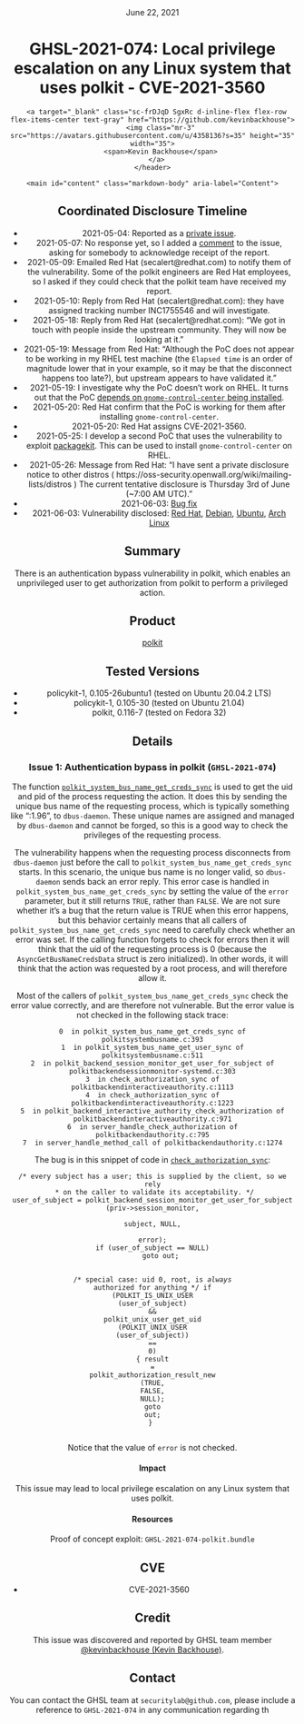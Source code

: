 <header class="post-header d-block mb-6">
      <div class="date text-mono f5 my-3">June 22, 2021</div>
      <h1 class="my-2 h00-mktg lh-condensed">GHSL-2021-074: Local privilege escalation on any Linux system that uses polkit - CVE-2021-3560</h1>

      
      
      
      
      

      

      <a target="_blank" class="sc-frDJqD SgxRc d-inline-flex flex-row flex-items-center text-gray" href="https://github.com/kevinbackhouse">
        <img class="mr-3" src="https://avatars.githubusercontent.com/u/4358136?s=35" height="35" width="35">
        <span>Kevin Backhouse</span>
      </a>
    </header>

    <main id="content" class="markdown-body" aria-label="Content">
      
<h2 id="coordinated-disclosure-timeline">Coordinated Disclosure Timeline</h2>
<ul>
  <li>2021-05-04: Reported as a <a href="https://gitlab.freedesktop.org/polkit/polkit/-/issues/140">private issue</a>.</li>
  <li>2021-05-07: No response yet, so I added a <a href="https://gitlab.freedesktop.org/polkit/polkit/-/issues/140#note_909484">comment</a> to the issue, asking for somebody to acknowledge receipt of the report.</li>
  <li>2021-05-09: Emailed Red Hat (secalert@redhat.com) to notify them of the vulnerability. Some of the polkit engineers are Red Hat employees, so I asked if they could check that the polkit team have received my report.</li>
  <li>2021-05-10: Reply from Red Hat (secalert@redhat.com): they have assigned tracking number INC1755546 and will investigate.</li>
  <li>2021-05-18: Reply from Red Hat (secalert@redhat.com): “We got in touch with people inside the upstream community. They will now be looking at it.”</li>
  <li>2021-05-19: Message from Red Hat: “Although the PoC does not appear to be working in my RHEL test machine (the <code class="language-plaintext highlighter-rouge">Elapsed time</code> is an order of magnitude lower that in your example, so it may be that the disconnect happens too late?), but upstream appears to have validated it.”</li>
  <li>2021-05-19: I investigate why the PoC doesn’t work on RHEL. It turns out that the PoC <a href="https://gitlab.freedesktop.org/polkit/polkit/-/issues/140#note_925776">depends on <code class="language-plaintext highlighter-rouge">gnome-control-center</code> being installed</a>.</li>
  <li>2021-05-20: Red Hat confirm that the PoC is working for them after installing <code class="language-plaintext highlighter-rouge">gnome-control-center</code>.</li>
  <li>2021-05-20: Red Hat assigns CVE-2021-3560.</li>
  <li>2021-05-25: I develop a second PoC that uses the vulnerability to exploit <a href="https://packagekit.freedesktop.org/">packagekit</a>. This can be used to install <code class="language-plaintext highlighter-rouge">gnome-control-center</code> on RHEL.</li>
  <li>2021-05-26: Message from Red Hat: “I have sent a private disclosure notice to other distros ( https://oss-security.openwall.org/wiki/mailing-lists/distros ) The current tentative disclosure is Thursday 3rd of June (~7:00 AM UTC).”</li>
  <li>2021-06-03: <a href="https://gitlab.freedesktop.org/polkit/polkit/-/commit/a04d13affe0fa53ff618e07aa8f57f4c0e3b9b81">Bug fix</a></li>
  <li>2021-06-03: Vulnerability disclosed: <a href="https://access.redhat.com/security/cve/cve-2021-3560">Red Hat</a>, <a href="https://security-tracker.debian.org/tracker/CVE-2021-3560">Debian</a>, <a href="https://ubuntu.com/security/CVE-2021-3560">Ubuntu</a>, <a href="https://security.archlinux.org/CVE-2021-3560">Arch Linux</a></li>
</ul>

<h2 id="summary">Summary</h2>

<p>There is an authentication bypass vulnerability in polkit, which enables an unprivileged user to get authorization from polkit to perform a privileged action.</p>

<h2 id="product">Product</h2>

<p><a href="https://gitlab.freedesktop.org/polkit/polkit">polkit</a></p>

<h2 id="tested-versions">Tested Versions</h2>

<ul>
  <li>policykit-1, 0.105-26ubuntu1 (tested on Ubuntu 20.04.2 LTS)</li>
  <li>policykit-1, 0.105-30 (tested on Ubuntu 21.04)</li>
  <li>polkit, 0.116-7 (tested on Fedora 32)</li>
</ul>

<h2 id="details">Details</h2>

<h3 id="issue-1-authentication-bypass-in-polkit-ghsl-2021-074">Issue 1: Authentication bypass in polkit (<code class="language-plaintext highlighter-rouge">GHSL-2021-074</code>)</h3>

<p>The function <a href="https://gitlab.freedesktop.org/polkit/polkit/-/blob/0.116/src/polkit/polkitsystembusname.c#L388"><code class="language-plaintext highlighter-rouge">polkit_system_bus_name_get_creds_sync</code></a> is used to get the uid and pid of the process requesting the action. It does this by sending the unique bus name of the requesting process, which is typically something like “:1.96”, to <code class="language-plaintext highlighter-rouge">dbus-daemon</code>. These unique names are assigned and managed by <code class="language-plaintext highlighter-rouge">dbus-daemon</code> and cannot be forged, so this is a good way to check the privileges of the requesting process.</p>

<p>The vulnerability happens when the requesting process disconnects from <code class="language-plaintext highlighter-rouge">dbus-daemon</code> just before the call to <code class="language-plaintext highlighter-rouge">polkit_system_bus_name_get_creds_sync</code> starts. In this scenario, the unique bus name is no longer valid, so <code class="language-plaintext highlighter-rouge">dbus-daemon</code> sends back an error reply. This error case is handled in <code class="language-plaintext highlighter-rouge">polkit_system_bus_name_get_creds_sync</code> by setting the value of the <code class="language-plaintext highlighter-rouge">error</code> parameter, but it still returns <code class="language-plaintext highlighter-rouge">TRUE</code>, rather than <code class="language-plaintext highlighter-rouge">FALSE</code>. We are not sure whether it’s a bug that the return value is TRUE when this error happens, but this behavior certainly means that all callers of <code class="language-plaintext highlighter-rouge">polkit_system_bus_name_get_creds_sync</code> need to carefully check whether an error was set. If the calling function forgets to check for errors then it will think that the uid of the requesting process is 0 (because the <code class="language-plaintext highlighter-rouge">AsyncGetBusNameCredsData</code> struct is zero initialized). In other words, it will think that the action was requested by a root process, and will therefore allow it.</p>

<p>Most of the callers of <code class="language-plaintext highlighter-rouge">polkit_system_bus_name_get_creds_sync</code> check the error value correctly, and are therefore not vulnerable. But the error value is not checked in the following stack trace:</p>

<div class="language-plaintext highlighter-rouge"><div class="highlight"><pre class="highlight"><code>0  in polkit_system_bus_name_get_creds_sync of polkitsystembusname.c:393
1  in polkit_system_bus_name_get_user_sync of polkitsystembusname.c:511
2  in polkit_backend_session_monitor_get_user_for_subject of polkitbackendsessionmonitor-systemd.c:303
3  in check_authorization_sync of polkitbackendinteractiveauthority.c:1113
4  in check_authorization_sync of polkitbackendinteractiveauthority.c:1223
5  in polkit_backend_interactive_authority_check_authorization of polkitbackendinteractiveauthority.c:971
6  in server_handle_check_authorization of polkitbackendauthority.c:795
7  in server_handle_method_call of polkitbackendauthority.c:1274
</code></pre></div></div>

<p>The bug is in this snippet of code in <a href="https://gitlab.freedesktop.org/polkit/polkit/-/blob/0.116/src/polkitbackend/polkitbackendinteractiveauthority.c#L1121"><code class="language-plaintext highlighter-rouge">check_authorization_sync</code></a>:</p>

<div class="language-c highlighter-rouge"><div class="highlight"><pre class="highlight"><code><span class="cm">/* every subject has a user; this is supplied by the client, so we rely
 * on the caller to validate its acceptability. */</span>
<span class="n">user_of_subject</span> <span class="o">=</span> <span class="n">polkit_backend_session_monitor_get_user_for_subject</span> <span class="p">(</span><span class="n">priv</span><span class="o">-&gt;</span><span class="n">session_monitor</span><span class="p">,</span>
                                                                       <span class="n">subject</span><span class="p">,</span> <span class="nb">NULL</span><span class="p">,</span>
                                                                       <span class="n">error</span><span class="p">);</span>
<span class="k">if</span> <span class="p">(</span><span class="n">user_of_subject</span> <span class="o">==</span> <span class="nb">NULL</span><span class="p">)</span>
    <span class="k">goto</span> <span class="n">out</span><span class="p">;</span>

<span class="cm">/* special case: uid 0, root, is _always_ authorized for anything */</span>
<span class="k">if</span> <span class="p">(</span><span class="n">POLKIT_IS_UNIX_USER</span> <span class="p">(</span><span class="n">user_of_subject</span><span class="p">)</span> <span class="o">&amp;&amp;</span> <span class="n">polkit_unix_user_get_uid</span> <span class="p">(</span><span class="n">POLKIT_UNIX_USER</span> <span class="p">(</span><span class="n">user_of_subject</span><span class="p">))</span> <span class="o">==</span> <span class="mi">0</span><span class="p">)</span>
  <span class="p">{</span>
    <span class="n">result</span> <span class="o">=</span> <span class="n">polkit_authorization_result_new</span> <span class="p">(</span><span class="n">TRUE</span><span class="p">,</span> <span class="n">FALSE</span><span class="p">,</span> <span class="nb">NULL</span><span class="p">);</span>
    <span class="k">goto</span> <span class="n">out</span><span class="p">;</span>
  <span class="p">}</span>
</code></pre></div></div>

<p>Notice that the value of <code class="language-plaintext highlighter-rouge">error</code> is not checked.</p>

<h4 id="impact">Impact</h4>

<p>This issue may lead to local privilege escalation on any Linux system that uses polkit.</p>

<h4 id="resources">Resources</h4>

<p>Proof of concept exploit: <code class="language-plaintext highlighter-rouge">GHSL-2021-074-polkit.bundle</code></p>

<h2 id="cve">CVE</h2>
<ul>
  <li>CVE-2021-3560</li>
</ul>

<h2 id="credit">Credit</h2>

<p>This issue was discovered and reported by GHSL team member <a href="https://github.com/kevinbackhouse">@kevinbackhouse (Kevin Backhouse)</a>.</p>

<h2 id="contact">Contact</h2>

<p>You can contact the GHSL team at <code class="language-plaintext highlighter-rouge">securitylab@github.com</code>, please include a reference to <code class="language-plaintext highlighter-rouge">GHSL-2021-074</code> in any communication regarding th